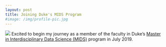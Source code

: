 ```yaml
---
layout: post
title: Joining Duke's MIDS Program
#image: /img/profile-pic.jpg
---
```


![](https://akandelanre.github.io/img/profile-pic.jpg)
Excited to begin my journey as a member of the faculty in Duke’s [Master in Interdisciplinary Data Science (MIDS)](https://datascience.duke.edu) program in July 2019.
